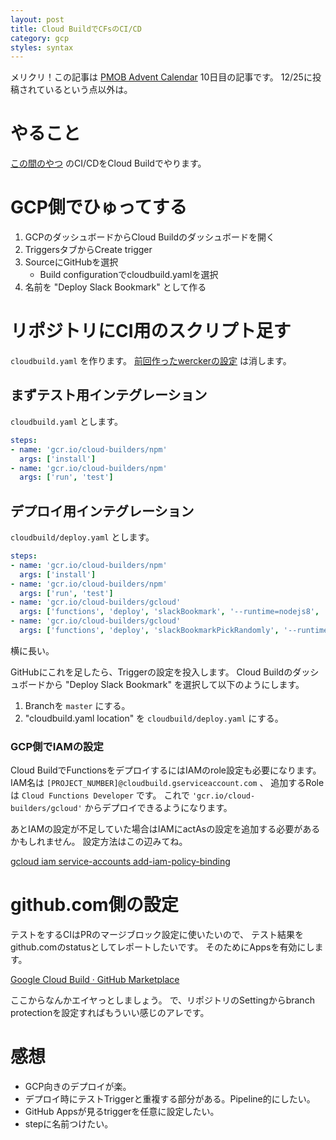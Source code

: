 ```yaml
---
layout: post
title: Cloud BuildでCFsのCI/CD
category: gcp
styles: syntax
---
```

メリクリ！この記事は [PMOB Advent Calendar](https://adventar.org/calendars/3478) 10日目の記事です。
12/25に投稿されているという点以外は。


# やること
[この間のやつ](/posts/2018/12/01/slack-on-cfs) のCI/CDをCloud Buildでやります。


# GCP側でひゅってする
1. GCPのダッシュボードからCloud Buildのダッシュボードを開く
2. TriggersタブからCreate trigger
3. SourceにGitHubを選択
    - Build configurationでcloudbuild.yamlを選択
4. 名前を "Deploy Slack Bookmark" として作る

# リポジトリにCI用のスクリプト足す
`cloudbuild.yaml` を作ります。
[前回作ったwerckerの設定](/posts/2018/12/01/slack-on-cfs) は消します。

## まずテスト用インテグレーション
`cloudbuild.yaml` とします。

```yaml
steps:
- name: 'gcr.io/cloud-builders/npm'
  args: ['install']
- name: 'gcr.io/cloud-builders/npm'
  args: ['run', 'test']
```


## デプロイ用インテグレーション
`cloudbuild/deploy.yaml` とします。

```yaml
steps:
- name: 'gcr.io/cloud-builders/npm'
  args: ['install']
- name: 'gcr.io/cloud-builders/npm'
  args: ['run', 'test']
- name: 'gcr.io/cloud-builders/gcloud'
  args: ['functions', 'deploy', 'slackBookmark', '--runtime=nodejs8', '--trigger-http', '--region=asia-northeast1']
- name: 'gcr.io/cloud-builders/gcloud'
  args: ['functions', 'deploy', 'slackBookmarkPickRandomly', '--runtime=nodejs8', '--trigger-http', '--region=asia-northeast1']
```

横に長い。

GitHubにこれを足したら、Triggerの設定を投入します。
Cloud Buildのダッシュボードから "Deploy Slack Bookmark" を選択して以下のようにします。

1. Branchを `master` にする。
2. "cloudbuild.yaml location" を `cloudbuild/deploy.yaml` にする。

### GCP側でIAMの設定
Cloud BuildでFunctionsをデプロイするにはIAMのrole設定も必要になります。
IAM名は `[PROJECT_NUMBER]@cloudbuild.gserviceaccount.com` 、
追加するRoleは `Cloud Functions Developer` です。
これで `'gcr.io/cloud-builders/gcloud'` からデプロイできるようになります。

あとIAMの設定が不足していた場合はIAMにactAsの設定を追加する必要があるかもしれません。
設定方法はこの辺みてね。

[gcloud iam service-accounts add-iam-policy-binding](https://cloud.google.com/sdk/gcloud/reference/iam/service-accounts/add-iam-policy-binding)

# github.com側の設定
テストをするCIはPRのマージブロック設定に使いたいので、
テスト結果をgithub.comのstatusとしてレポートしたいです。
そのためにAppsを有効にします。

[Google Cloud Build · GitHub Marketplace](https://github.com/marketplace/google-cloud-build)

ここからなんかエイヤっとしましょう。
で、リポジトリのSettingからbranch protectionを設定すればもういい感じのアレです。

# 感想
- GCP向きのデプロイが楽。
- デプロイ時にテストTriggerと重複する部分がある。Pipeline的にしたい。
- GitHub Appsが見るtriggerを任意に設定したい。
- stepに名前つけたい。
